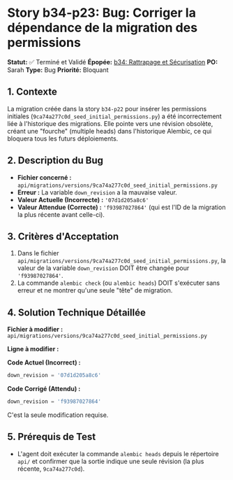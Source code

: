 # Story b34-p23: Bug: Corriger la dépendance de la migration des permissions

**Statut:** ✅ Terminé et Validé
**Épopée:** [b34: Rattrapage et Sécurisation](./../epics/epic-b34-rattrapage-securisation.md)
**PO:** Sarah
**Type:** Bug
**Priorité:** Bloquant

## 1. Contexte

La migration créée dans la story `b34-p22` pour insérer les permissions initiales (`9ca74a277c0d_seed_initial_permissions.py`) a été incorrectement liée à l'historique des migrations. Elle pointe vers une révision obsolète, créant une "fourche" (multiple heads) dans l'historique Alembic, ce qui bloquera tous les futurs déploiements.

## 2. Description du Bug

- **Fichier concerné :** `api/migrations/versions/9ca74a277c0d_seed_initial_permissions.py`
- **Erreur :** La variable `down_revision` a la mauvaise valeur.
- **Valeur Actuelle (Incorrecte) :** `'07d1d205a8c6'`
- **Valeur Attendue (Correcte) :** `'f93987027864'` (qui est l'ID de la migration la plus récente avant celle-ci).

## 3. Critères d'Acceptation

1.  Dans le fichier `api/migrations/versions/9ca74a277c0d_seed_initial_permissions.py`, la valeur de la variable `down_revision` DOIT être changée pour `'f93987027864'`.
2.  La commande `alembic check` (ou `alembic heads`) DOIT s'exécuter sans erreur et ne montrer qu'une seule "tête" de migration.

## 4. Solution Technique Détaillée

**Fichier à modifier :** `api/migrations/versions/9ca74a277c0d_seed_initial_permissions.py`

**Ligne à modifier :**

**Code Actuel (Incorrect) :**
```python
down_revision = '07d1d205a8c6'
```

**Code Corrigé (Attendu) :**
```python
down_revision = 'f93987027864'
```

C'est la seule modification requise.

## 5. Prérequis de Test

- L'agent doit exécuter la commande `alembic heads` depuis le répertoire `api/` et confirmer que la sortie indique une seule révision (la plus récente, `9ca74a277c0d`).
